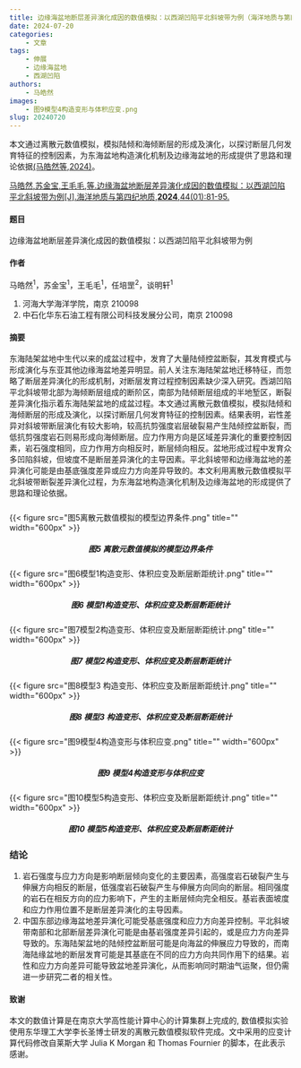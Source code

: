 ```yaml
---
title: 边缘海盆地断层差异演化成因的数值模拟：以西湖凹陷平北斜坡带为例（海洋地质与第四纪地质）
date: 2024-07-20
categories:
    - 文章
tags:
    - 伸展
    - 边缘海盆地
    - 西湖凹陷
authors:
    - 马皓然
images:
    - 图9模型4构造变形与体积应变.png
slug: 20240720
---
```


本文通过离散元数值模拟，模拟陆倾和海倾断层的形成及演化，以探讨断层几何发育特征的控制因素，为东海盆地构造演化机制及边缘海盆地的形成提供了思路和理论依据[(马皓然等,2024)](#refer-qu2024)。

<div id="refer-ma2024"></div>

[马皓然,苏金宝,王毛毛,等.边缘海盆地断层差异演化成因的数值模拟：以西湖凹陷平北斜坡带为例[J].海洋地质与第四纪地质,**2024**,44(01):81-95.](https://kns.cnki.net/kcms2/article/abstract?v=FqYZq-Q0wRQbYEmrDX8Mje95BMn_IPljoXMr0YcRIfyJ1IlbvIoNObYw-CP0JywPXVbQn7kkFLk4V50vOx_n1IQ6hfgsz_6iwt6NLSyQDXui7-EYgBwg0DTWZZnfCf94zdfADO88tHkG-JH5JL8v_aHlCTlvFu8NogMJqpOCjrQ=&uniplatform=NZKPT)

#### 题目

边缘海盆地断层差异演化成因的数值模拟：以西湖凹陷平北斜坡带为例

#### 作者
马皓然<sup>1</sup>，苏金宝<sup>1</sup>，王毛毛<sup>1</sup>，任培罡<sup>2</sup>，谈明轩<sup>1</sup>

1. 河海大学海洋学院，南京 210098
2. 中石化华东石油工程有限公司科技发展分公司，南京 210098

#### 摘要
东海陆架盆地中生代以来的成盆过程中，发育了大量陆倾控盆断裂，其发育模式与形成演化与东亚其他边缘海盆地差异明显。前人关注东海陆架盆地迁移特征，而忽略了断层差异演化的形成机制，对断层发育过程控制因素缺少深入研究。西湖凹陷平北斜坡带北部为海倾断层组成的断阶区，南部为陆倾断层组成的半地堑区，断裂差异演化指示着东海陆架盆地的成盆过程。本文通过离散元数值模拟，模拟陆倾和海倾断层的形成及演化，以探讨断层几何发育特征的控制因素。结果表明，岩性差异对斜坡带断层演化有较大影响，较高抗剪强度岩层破裂易产生陆倾控盆断裂，而低抗剪强度岩石则易形成向海倾断层。应力作用方向是区域差异演化的重要控制因素，岩石强度相同，应力作用方向相反时，断层倾向相反。盆地形成过程中发育众多凹陷斜坡，但坡度不是断层差异演化的主导因素。平北斜坡带和边缘海盆地的差异演化可能是由基底强度差异或应力方向差异导致的。本文利用离散元数值模拟平北斜坡带断裂差异演化过程，为东海盆地构造演化机制及边缘海盆地的形成提供了思路和理论依据。

<h5> </h5>
{{< figure src="图5离散元数值模拟的模型边界条件.png" title="" width="600px" >}}
<center><h5>图5 离散元数值模拟的模型边界条件</h5></center>
{{< figure src="图6模型1构造变形、体积应变及断层断距统计.png" title="" width="600px" >}}
<center><h5>图6 模型1构造变形、体积应变及断层断距统计</h5></center>
{{< figure src="图7模型2构造变形、体积应变及断层断距统计.png" title="" width="600px" >}}
<center><h5>图7 模型2构造变形、体积应变及断层断距统计</h5></center>
{{< figure src="图8模型3 构造变形、体积应变及断层断距统计.png" title="" width="600px" >}}
<center><h5>图8 模型3 构造变形、体积应变及断层断距统计</h5></center>
{{< figure src="图9模型4构造变形与体积应变.png" title="" width="600px" >}}
<center><h5>图9 模型4构造变形与体积应变</h5></center>
{{< figure src="图10模型5构造变形、体积应变及断层断距统计.png" title="" width="600px" >}}
<center><h5>图10 模型5构造变形、体积应变及断层断距统计</h5></center>


### 结论

1. 岩石强度与应力方向是影响断层倾向变化的主要因素，高强度岩石破裂产生与伸展方向相反的断层，低强度岩石破裂产生与伸展方向同向的断层。相同强度的岩石在相反方向的应力影响下，产生的主断层倾向完全相反。基岩表面坡度和应力作用位置不是断层差异演化的主导因素。
2. 中国东部边缘海盆地差异演化可能受基底强度和应力方向差异控制。平北斜坡带南部和北部断层差异演化可能是由基岩强度差异引起的，或是应力方向差异导致的。东海陆架盆地的陆倾控盆断层可能是向海盆的伸展应力导致的，而南海陆缘盆地的断层发育可能是其基底在不同的应力方向共同作用下的结果。岩性和应力方向差异可能导致盆地差异演化，从而影响同时期油气运聚，但仍需进一步研究二者的相关性。



#### 致谢
本文的数值计算是在南京大学高性能计算中心的计算集群上完成的, 数值模拟实验使用东华理工大学李长圣博士研发的离散元数值模拟软件完成。文中采用的应变计算代码修改自莱斯大学 Julia K Morgan 和 Thomas Fournier 的脚本，在此表示感谢。


